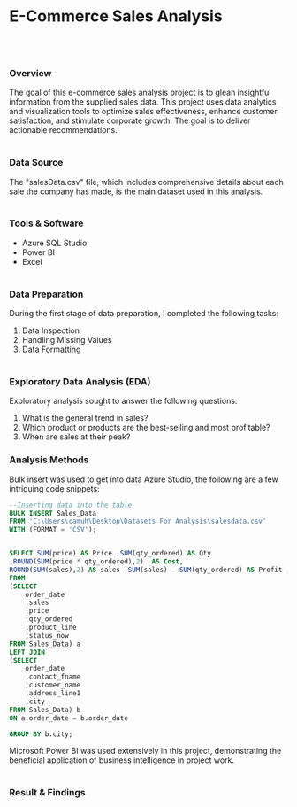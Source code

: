 # E-Commerce Sales Analysis
<br/><br/>
### Overview
The goal of this e-commerce sales analysis project is to glean insightful information from the supplied sales data. This project uses data analytics and visualization tools to optimize sales effectiveness, enhance customer satisfaction, and stimulate corporate growth. The goal is to deliver actionable recommendations. <br/><br/>

### Data Source
The "salesData.csv" file, which includes comprehensive details about each sale the company has made, is the main dataset used in this analysis.
<br/><br/>

### Tools & Software
-  Azure SQL Studio
-  Power BI
-  Excel
<br/><br/>

### Data Preparation
During the first stage of data preparation, I completed the following tasks:
1.  Data Inspection
2.  Handling Missing Values
3.  Data Formatting
<br/><br/>

### Exploratory Data Analysis (EDA)
Exploratory analysis sought to answer the following questions:
1. What is the general trend in sales?
2. Which product or products are the best-selling and most profitable?
3. When are sales at their peak?

### Analysis Methods
Bulk insert was used to get into data Azure Studio, the following are a few intriguing code snippets:
~~~ SQL
--Inserting data into the table
BULK INSERT Sales_Data
FROM 'C:\Users\camuh\Desktop\Datasets For Analysis\salesdata.csv'
WITH (FORMAT = 'CSV');


SELECT SUM(price) AS Price ,SUM(qty_ordered) AS Qty 
,ROUND(SUM(price * qty_ordered),2)  AS Cost, 
ROUND(SUM(sales),2) AS sales ,SUM(sales) - SUM(qty_ordered) AS Profit ,b.city 
FROM 
(SELECT
	order_date
	,sales
	,price
	,qty_ordered
	,product_line
	,status_now
FROM Sales_Data) a
LEFT JOIN
(SELECT
	order_date
	,contact_fname
	,customer_name
	,address_line1
	,city
FROM Sales_Data) b
ON a.order_date = b.order_date

GROUP BY b.city;

~~~
Microsoft Power BI was used extensively in this project, demonstrating the beneficial application of business intelligence in project work.
<br/><br/>

### Result & Findings










